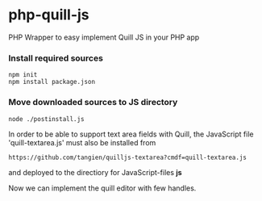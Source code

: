 # php-quill-js
PHP Wrapper to easy implement Quill JS in your PHP app

### Install required sources

```
npm init
npm install package.json
```

### Move downloaded sources to JS directory

```
node ./postinstall.js
```

In order to be able to support text area fields with Quill, the JavaScript file 'quill-textarea.js' must also be installed from 

```
https://github.com/tangien/quilljs-textarea?cmdf=quill-textarea.js
```

and deployed to the directiory for JavaScript-files **js**

Now we can implement the quill editor with few handles.
